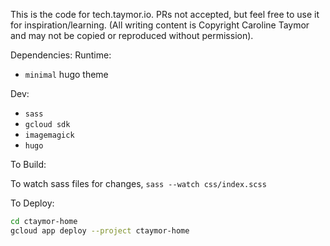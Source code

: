 This is the code for tech.taymor.io. PRs not accepted, but feel free to use it for inspiration/learning. (All writing content is Copyright Caroline Taymor and may not be copied or reproduced without permission).

Dependencies:
Runtime:
* `minimal` hugo theme

Dev:
* `sass`
* `gcloud sdk`
* `imagemagick`
* `hugo`

To Build:

To watch sass files for changes, `sass --watch css/index.scss`

To Deploy:
```bash
cd ctaymor-home
gcloud app deploy --project ctaymor-home
```
